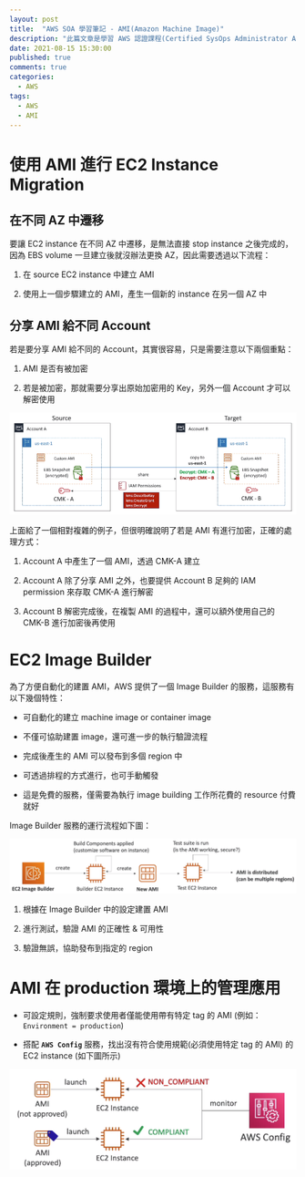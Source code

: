 ```yaml
---
layout: post
title:  "AWS SOA 學習筆記 - AMI(Amazon Machine Image)"
description: "此篇文章是學習 AWS 認證課程(Certified SysOps Administrator Associate)內容時所留下的學習筆記，主要內容為 AMI(Amazon Machine Image) 服務在實際操作維運上需要注意的事項"
date: 2021-08-15 15:30:00
published: true
comments: true
categories:
  - AWS
tags:
  - AWS
  - AMI
---
```




使用 AMI 進行 EC2 Instance Migration
===================================

## 在不同 AZ 中遷移

要讓 EC2 instance 在不同 AZ 中遷移，是無法直接 stop instance 之後完成的，因為 EBS volume 一旦建立後就沒辦法更換 AZ，因此需要透過以下流程：

1. 在 source EC2 instance 中建立 AMI

2. 使用上一個步驟建立的 AMI，產生一個新的 instance 在另一個 AZ 中


## 分享 AMI 給不同 Account

若是要分享 AMI 給不同的 Account，其實很容易，只是需要注意以下兩個重點：

1. AMI 是否有被加密

2. 若是被加密，那就需要分享出原始加密用的 Key，另外一個 Account 才可以解密使用

![AWS EC2 Instance Connect](/blog/images/aws/AMI/AMI-share-between-accounts.png)

上面給了一個相對複雜的例子，但很明確說明了若是 AMI 有進行加密，正確的處理方式：

1. Account A 中產生了一個 AMI，透過 CMK-A 建立

2. Account A 除了分享 AMI 之外，也要提供 Account B 足夠的 IAM permission 來存取 CMK-A 進行解密

3. Account B 解密完成後，在複製 AMI 的過程中，還可以額外使用自己的 CMK-B 進行加密後再使用



EC2 Image Builder
=================

為了方便自動化的建置 AMI，AWS 提供了一個 Image Builder 的服務，這服務有以下幾個特性：

- 可自動化的建立 machine image or container image

- 不僅可協助建置 image，還可進一步的執行驗證流程

- 完成後產生的 AMI 可以發布到多個 region 中

- 可透過排程的方式進行，也可手動觸發

- 這是免費的服務，僅需要為執行 image building 工作所花費的 resource 付費就好


Image Builder 服務的運行流程如下圖：

![AWS Image Builder processes](/blog/images/aws/AMI/AMI-image-builder-process.png)

1. 根據在 Image Builder 中的設定建置 AMI

2. 進行測試，驗證 AMI 的正確性 & 可用性

3. 驗證無誤，協助發布到指定的 region


AMI 在 production 環境上的管理應用
===============================

- 可設定規則，強制要求使用者僅能使用帶有特定 tag 的 AMI (例如：`Environment = production`)

- 搭配 **`AWS Config`** 服務，找出沒有符合使用規範(必須使用特定 tag 的 AMI) 的 EC2 instance (如下圖所示)

![AWS AMI in production with AWS Config service](/blog/images/aws/AMI/AMI-in-production-with-AWS-Config-service.png)
